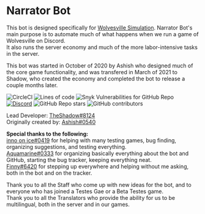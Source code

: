 # Narrator Bot

This bot is designed specifically for [Wolvesville Simulation](https://wovsimulation.xyz).
Narrator Bot's main purpose is to automate much of what happens when we run a game of Wolvesville on Discord.    
It also runs the server economy and much of the more labor-intensive tasks in the server.

This bot was started in October of 2020 by Ashish who designed much of the core game functionality, and was transfered in March of 2021 to Shadow, who created the economy and completed the bot to release a couple months later.    

![CircleCI](https://img.shields.io/circleci/build/github/wwosimulation/Narrator-bot?style=for-the-badge)
![Lines of code](https://img.shields.io/tokei/lines/github/wwosimulation/Narrator-bot?style=for-the-badge)
![Snyk Vulnerabilities for GitHub Repo](https://img.shields.io/snyk/vulnerabilities/github/wwosimulation/Narrator-bot?style=for-the-badge)    
[![Discord](https://img.shields.io/discord/465795320526274561?logo=discord&style=for-the-badge)](https://discord.gg/rwhZGbjPuN)
![GitHub Repo stars](https://img.shields.io/github/stars/wwosimulation/Narrator-bot?logo=github&style=for-the-badge)
![GitHub contributors](https://img.shields.io/github/contributors/wwosimulation/Narrator-bot?style=for-the-badge)

Lead Developer: [TheShadow#8124](https://github.com/thewilloftheshadow)   
Originally created by: [Ashish#0540](https://github.com/3061LRTAGSPKJMORMRT)   

__Special thanks to the following:__    
[inno on ice#0419](https://github.com/inno14) for helping with many testing games, bug finding, organizing suggestions, and testing everything.    
[Aquamarine#0333](https://github.com/sampadap03) for organizing basically everything about the bot and GitHub, starting the bug tracker, keeping everything neat.   
[Finny#6420](https://github.com/FinnyMarigold58) for stepping up everywhere and helping without me asking, both in the bot and on the tracker.    
   
Thank you to all the Staff who come up with new ideas for the bot, and to everyone who has joined a Testes Gae or a Beta Testes game.   
Thank you to all the Translators who provide the ability for us to be multilingual, both in the server and in our games.   
